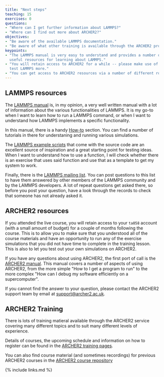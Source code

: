 ```yaml
---
title: "Next steps"
teaching: 15
exercises: 0
questions:
- "Where can I get further information about LAMMPS?"
- "Where can I find out more about ARCHER2?"
objectives:
- "Be aware of the available LAMMPS documentation."
- "Be aware of what other training is available through the ARCHER2 program."
keypoints:
- "The LAMMPS manual is very easy to understand and provides a number of 
  useful resources for learning about LAMMPS."
- "You will retain access to ARCHER2 for a while -- please make use of it to 
  test LAMMPS more."
- "You can get access to ARCHER2 resources via a number of different routes."
---
```


## LAMMPS resources

The [LAMMPS manual](https://docs.lammps.org/Manual.html) is, in my opinion, a very well written manual with a lot of information about the various  functionalities of LAMMPS.
It is my go-to when I want to learn how to run a LAMMPS command, or when I want to understand how LAMMPS implements a specific functionality.

In this manual, there is a handy [How-to](https://docs.lammps.org/Howto.html) section.
You can find a number of tutorials in there for understaning and running various simulations.

The [LAMMPS example scripts](https://docs.lammps.org/Examples.html) that come with the source code are an excellent source of inspiration and a great starting point for testing ideas.
When I want to understand how to use a function, I will check whether there is an exercise that uses said function and use that as a template to get my system to work.

Finally, there is the [LAMMPS mailing list](https://matsci.org/c/lammps/40).
You can post questions to this list to have them answered by other members of the LAMMPS community and by the LAMMPS developers.
A lot of repeat questions  get asked there, so before you post your question, have a look through the records to check that someone has not already asked it.

## ARCHER2 resources

If you attended the live course, you will retain access to your `ta058` account (with a small amount of budget) for a couple of months following the course.
This is to allow you to make sure that you understood all of the course materials and have an opportunity to run any of the exercise simulations that you did not have time to complete in the training lesson.
This is also to let you test out your own simulations on ARCHER2.

If you have any questions about using ARCHER2, the first port of call is the [ARCHER2 manual](https://docs.archer2.ac.uk/).
This manual covers a number of aspects of using ARCHER2, from the more simple "How to I get a program to run" to the more complex "How can I debug my software efficiently on a supercomputer".

If you cannot find the answer to your question, please contact the ARCHER2 support team by email at support@archer2.ac.uk.

## ARCHER2 Training

There is lots of training matieral available through the ARCHER2 service covering many different topics and to suit many different levels of experience. 

Details of courses, the upcoming schedule and information on how to register can be found in the [ARCHER2 training pages](https://www.archer2.ac.uk/training/).

You can also find course material (and sometimes recordings) for previous  ARCHER2 courses in the [ARCHER2 course repository](https://www.archer2.ac.uk/training/materials/)

{% include links.md %}
